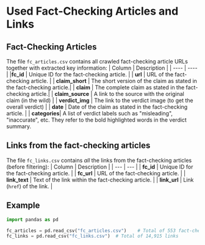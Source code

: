 # Used Fact-Checking Articles and Links
## Fact-Checking Articles
The file `fc_articles.csv` contains all crawled fact-checking article URLs together with extracted key information:
| Column | Description |
| ---- | ---- |
|**fc_id** | Unique ID for the fact-checking article. |
| **url** | URL of the fact-checking article. |
| **claim_short** | The short version of the claim as stated in the fact-checking article.|
| **claim** | The complete claim as stated in the fact-checking article.|
| **claim_source** | A link to the source with the original claim (in the wild) |
| **verdict_img** | The link to the verdict image (to get the overall verdict) |
| **date** | Date of the claim as stated in the fact-checking article. |
| **categories**| A list of verdict labels such as "misleading", "inaccurate", etc. They refer to the bold highlighted words in the verdict summary.

## Links from the fact-checking articles
The file `fc_links.csv` contains *all* the links from the fact-checking articles (before filtering):
| Column | Description |
| --- | --- |
| **fc_id** | Unique ID for the fact-checking article. |
| **fc_url** | URL of the fact-checking article. |
| **link_text** | Text of the link within the fact-checking article. |
| **link_url** | Link (`href`) of the link. |

## Example

```python
import pandas as pd

fc_articles = pd.read_csv("fc_articles.csv")	# Total of 553 fact-checking websites
fc_links = pd.read_csv("fc_links.csv")	# Total of 14,915 links
```
